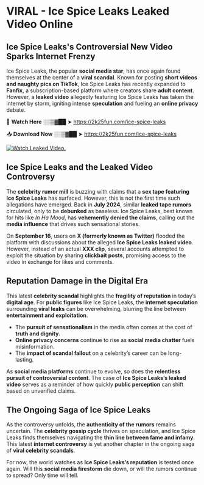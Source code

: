# VIRAL - Ice Spice Leaks Leaked Video Online

## **Ice Spice Leaks's Controversial New Video Sparks Internet Frenzy**  

Ice Spice Leaks, the popular **social media star**, has once again found themselves at the center of a **viral scandal**. Known for posting **short videos and naughty pics on TikTok**, Ice Spice Leaks has recently expanded to **Fanfix**, a subscription-based platform where creators share **adult content**. However, a **leaked video** allegedly featuring Ice Spice Leaks has taken the internet by storm, igniting intense **speculation** and fueling an **online privacy** debate.  

🔴 **Watch Here** ░░▒▓██ ➤ https://2k25fun.com/ice-spice-leaks  

📥 **Download Now** ░░▒▓██ ➤ https://2k25fun.com/ice-spice-leaks  

[![Watch Leaked Video.](https://miro.medium.com/v2/resize:fit:828/format:webp/1*cilzJN44JGOrTw9NJCrNHA.gif "Watch Leaked Video")](https://2k25fun.com/ice-spice-leaks)

## **Ice Spice Leaks and the Leaked Video Controversy**  

The **celebrity rumor mill** is buzzing with claims that a **sex tape featuring Ice Spice Leaks** has surfaced. However, this is not the first time such allegations have emerged. Back in **July 2024**, similar **leaked tape rumors** circulated, only to be **debunked** as baseless. Ice Spice Leaks, best known for hits like *In Ha Mood*, has **vehemently denied the claims**, calling out the **media influence** that drives such sensational stories.  

On **September 16**, users on **X (formerly known as Twitter)** flooded the platform with discussions about the alleged **Ice Spice Leaks leaked video**. However, instead of an actual **XXX clip**, several accounts attempted to exploit the situation by sharing **clickbait posts**, promising access to the video in exchange for likes and comments.  

## **Reputation Damage in the Digital Era**  

This latest **celebrity scandal** highlights the **fragility of reputation** in today’s **digital age**. For **public figures** like Ice Spice Leaks, the **internet speculation** surrounding **viral leaks** can be overwhelming, blurring the line between **entertainment and exploitation**.  

- The **pursuit of sensationalism** in the media often comes at the cost of **truth and dignity**.  
- **Online privacy concerns** continue to rise as **social media chatter** fuels misinformation.  
- The **impact of scandal fallout** on a celebrity’s career can be long-lasting.  

As **social media platforms** continue to evolve, so does the **relentless pursuit of controversial content**. The case of **Ice Spice Leaks’s leaked video** serves as a reminder of how quickly **public perception** can shift based on unverified claims.  

## **The Ongoing Saga of Ice Spice Leaks**  

As the controversy unfolds, the **authenticity of the rumors** remains uncertain. The **celebrity gossip cycle** thrives on speculation, and Ice Spice Leaks finds themselves navigating the **thin line between fame and infamy**. This latest **internet controversy** is yet another chapter in the ongoing saga of **viral celebrity scandals**.  

For now, the world watches as **Ice Spice Leaks’s reputation** is tested once again. Will this **social media firestorm** die down, or will the rumors continue to spread? Only time will tell.